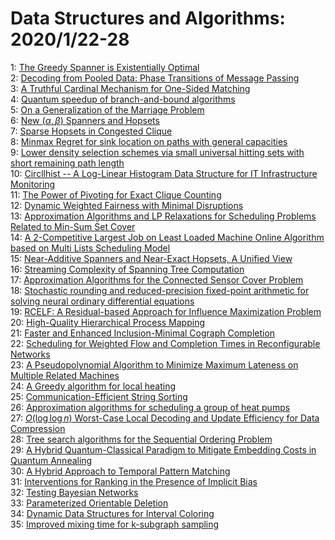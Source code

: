 # Data Structures and Algorithms: 2020/1/22-28  
1: [The Greedy Spanner is Existentially Optimal](https://doi.org/10.48550/arXiv.1605.06852)  
2: [Decoding from Pooled Data: Phase Transitions of Message Passing](https://doi.org/10.48550/arXiv.1702.02279)  
3: [A Truthful Cardinal Mechanism for One-Sided Matching](https://doi.org/10.48550/arXiv.1903.07797)  
4: [Quantum speedup of branch-and-bound algorithms](https://doi.org/10.48550/arXiv.1906.10375)  
5: [On a Generalization of the Marriage Problem](https://doi.org/10.48550/arXiv.1907.05870)  
6: [New $(\alpha,\beta)$ Spanners and Hopsets](https://doi.org/10.48550/arXiv.1907.11402)  
7: [Sparse Hopsets in Congested Clique](https://doi.org/10.48550/arXiv.1911.07154)  
8: [Minmax Regret for sink location on paths with general capacities](https://doi.org/10.48550/arXiv.1912.12447)  
9: [Lower density selection schemes via small universal hitting sets with  short remaining path length](https://doi.org/10.48550/arXiv.2001.06550)  
10: [Circllhist -- A Log-Linear Histogram Data Structure for IT  Infrastructure Monitoring](https://doi.org/10.48550/arXiv.2001.06561)  
11: [The Power of Pivoting for Exact Clique Counting](https://doi.org/10.48550/arXiv.2001.06784)  
12: [Dynamic Weighted Fairness with Minimal Disruptions](https://doi.org/10.48550/arXiv.2001.06841)  
13: [Approximation Algorithms and LP Relaxations for Scheduling Problems  Related to Min-Sum Set Cover](https://doi.org/10.48550/arXiv.2001.07011)  
14: [A 2-Competitive Largest Job on Least Loaded Machine Online Algorithm  based on Multi Lists Scheduling Model](https://doi.org/10.48550/arXiv.2001.07061)  
15: [Near-Additive Spanners and Near-Exact Hopsets, A Unified View](https://doi.org/10.48550/arXiv.2001.07477)  
16: [Streaming Complexity of Spanning Tree Computation](https://doi.org/10.48550/arXiv.2001.07672)  
17: [Approximation Algorithms for the Connected Sensor Cover Problem](https://doi.org/10.48550/arXiv.1505.00081)  
18: [Stochastic rounding and reduced-precision fixed-point arithmetic for  solving neural ordinary differential equations](https://doi.org/10.48550/arXiv.1904.11263)  
19: [RCELF: A Residual-based Approach for Influence Maximization Problem](https://doi.org/10.48550/arXiv.2001.06630)  
20: [High-Quality Hierarchical Process Mapping](https://doi.org/10.48550/arXiv.2001.07134)  
21: [Faster and Enhanced Inclusion-Minimal Cograph Completion](https://doi.org/10.48550/arXiv.2001.07765)  
22: [Scheduling for Weighted Flow and Completion Times in Reconfigurable  Networks](https://doi.org/10.48550/arXiv.2001.07784)  
23: [A Pseudopolynomial Algorithm to Minimize Maximum Lateness on Multiple  Related Machines](https://doi.org/10.48550/arXiv.2001.07887)  
24: [A Greedy algorithm for local heating](https://doi.org/10.48550/arXiv.2001.08409)  
25: [Communication-Efficient String Sorting](https://doi.org/10.48550/arXiv.2001.08516)  
26: [Approximation algorithms for scheduling a group of heat pumps](https://doi.org/10.48550/arXiv.2001.08632)  
27: [$O(\log \log n)$ Worst-Case Local Decoding and Update Efficiency for  Data Compression](https://doi.org/10.48550/arXiv.2001.08679)  
28: [Tree search algorithms for the Sequential Ordering Problem](https://doi.org/10.48550/arXiv.1911.12427)  
29: [A Hybrid Quantum-Classical Paradigm to Mitigate Embedding Costs in  Quantum Annealing](https://doi.org/10.48550/arXiv.1803.04340)  
30: [A Hybrid Approach to Temporal Pattern Matching](https://doi.org/10.48550/arXiv.2001.01661)  
31: [Interventions for Ranking in the Presence of Implicit Bias](https://doi.org/10.48550/arXiv.2001.08767)  
32: [Testing Bayesian Networks](https://doi.org/10.48550/arXiv.1612.03156)  
33: [Parameterized Orientable Deletion](https://doi.org/10.48550/arXiv.1807.11518)  
34: [Dynamic Data Structures for Interval Coloring](https://doi.org/10.48550/arXiv.1904.00692)  
35: [Improved mixing time for k-subgraph sampling](https://doi.org/10.48550/arXiv.2001.09453)  